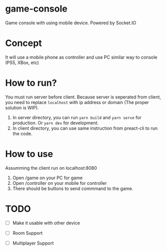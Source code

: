 # game-console
Game console with using mobile device. Powered by Socket.IO

# Concept
It will use a mobile phone as controller and use PC similar way to console (PS5, XBox, etc)

# How to run?

You must run server before client. Because server is seperated from client, you need to replace `localhost` with ip address or domain (The proper solution is WIP).

1. In server directory, you can run `yarn build` and `yarn serve` for production. Or `yarn dev` for development.
2. In client directory, you can use same instruction from preact-cli to run the code.

# How to use

Assumming the client run on localhost:8080
1. Open /game on your PC for game
2. Open /controller on your mobile for controller
3. There should be buttons to send commmand to the game.

# TODO
- [ ] Make it usable with other device
- [ ] Room Support
- [ ] Multiplayer Support

